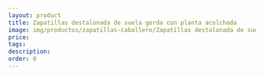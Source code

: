 ```yaml
---
layout: product
title: Zapatillas destalonada de suela gorda con planta acolchada
image: img/productos/zapatillas-caballero/Zapatillas destalonada de suela gorda con planta acolchada.jpeg
price: 
tags: 
description: 
order: 0
---
```

